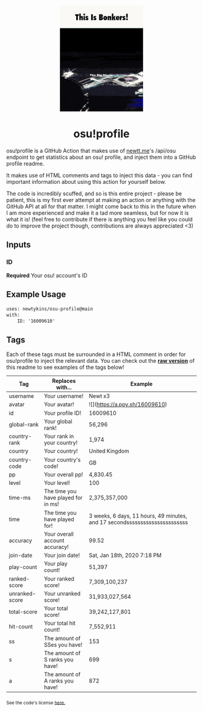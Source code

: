 <div align="center">
    <img src="readme.gif">
    <h1>osu!profile</h1>
</div>

osu!profile is a GitHub Action that makes use of [newtt.me](https://newtt.me/)'s /api/osu endpoint to get statistics about an osu! profile, and inject them into a GitHub profile readme.

It makes use of HTML comments and tags to inject this data - you can find important information about using this action for yourself below.

The code is incredibly scuffed, and so is this entire project - please be patient, this is my first ever attempt at making an action or anything with the GitHub API at all for that matter. I might come back to this in the future when I am more experienced and make it a tad more seamless, but for now it is what it is! (feel free to contribute if there is anything you feel like you could do to improve the project though, contributions are always appreciated <3)

## Inputs

### ID

**Required** Your osu! account's ID

## Example Usage

```
uses: newtykins/osu-profile@main
with:
	ID: '16009610'
```

## Tags

Each of these tags must be surrounded in a HTML comment in order for osu!profile to inject the relevant data. You can check out the [**raw version**](https://raw.githubusercontent.com/newtykins/osu-profile/main/readme.md) of this readme to see examples of the tags below!

| Tag            | Replaces with...                    | Example                                                                     |
| -------------- | ----------------------------------- | --------------------------------------------------------------------------- |
| username       | Your username!                      | <!--osu-username-->Newt x3<!--osu-username-->                               |
| avatar         | Your avatar!                        | ![](<!--osu-avatar-->https://a.ppy.sh/16009610<!--osu-avatar-->)                                     |
| id             | Your profile ID!                    | <!--osu-id-->16009610<!--osu-id-->                                          |
| global-rank    | Your global rank!                   | <!--osu-global-rank-->56,296<!--osu-global-rank-->                         |
| country-rank   | Your rank in your country!          | <!--osu-country-rank-->1,974<!--osu-country-rank-->                        |
| country        | Your country!                       | <!--osu-country-->United Kingdom<!--osu-country-->                          |
| country-code   | Your country's code!                | <!--osu-country-code-->GB<!--osu-country-code-->                            |
| pp             | Your overall pp!                    | <!--osu-pp-->4,830.45<!--osu-pp-->                                              |
| level          | Your level!                         | <!--osu-level-->100<!--osu-level-->                                         |
| time-ms        | The time you have played for in ms! | <!--osu-time-ms-->2,375,357,000<!--osu-time-ms-->                                        |
| time           | The time you have played for!       | <!--osu-time-->3 weeks, 6 days, 11 hours, 49 minutes, and 17 secondssssssssssssssssssssss<!--osu-time--> |
| accuracy       | Your overall account accuracy!      | <!--osu-accuracy-->99.52<!--osu-accuracy-->                                 |
| join-date      | Your join date!                     | <!--osu-join-date-->Sat, Jan 18th, 2020 7:18 PM<!--osu-join-date-->         |
| play-count     | Your play count!                    | <!--osu-play-count-->51,397<!--osu-play-count-->                            |
| ranked-score   | Your ranked score!                  | <!--osu-ranked-score-->7,309,100,237<!--osu-ranked-score-->                 |
| unranked-score | Your unranked score!                | <!--osu-unranked-score-->31,933,027,564<!--osu-unranked-score-->                          |
| total-score    | Your total score!                   | <!--osu-total-score-->39,242,127,801<!--osu-total-score-->                  |
| hit-count      | Your total hit count!               | <!--osu-hit-count-->7,552,911<!--osu-hit-count-->                                    |
| ss             | The amount of SSes you have!        | <!--osu-ss-->153<!--osu-ss-->                                               |
| s              | The amount of S ranks you have!     | <!--osu-s-->699<!--osu-s-->                                                 |
| a              | The amount of A ranks you have!     | <!--osu-a-->872<!--osu-a-->                                                 |

<sub>See the code's license <a href="license.md">here.</sub>
